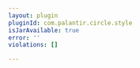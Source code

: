 ```yaml
---
layout: plugin
pluginId: com.palantir.circle.style
isJarAvailable: true
error: ''
violations: []

---
```

